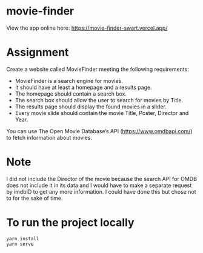 # movie-finder
View the app online here: https://movie-finder-swart.vercel.app/

# Assignment
Create a website called MovieFinder meeting the following requirements:

- MovieFinder is a search engine for movies.
- It should have at least a homepage and a results page.
- The homepage should contain a search box.
- The search box should allow the user to search for movies by Title.
- The results page should display the found movies in a slider.
- Every movie slide should contain the movie Title, Poster, Director and Year.

You can use The Open Movie Database’s API (https://www.omdbapi.com/) to fetch information about movies.

# Note
I did not include the Director of the movie because the search API for OMDB does not include it in its data and I would have to make a separate request by imdbID to get any more information. I could have done this but chose not to for the sake of time.

# To run the project locally
```
yarn install
yarn serve
```
